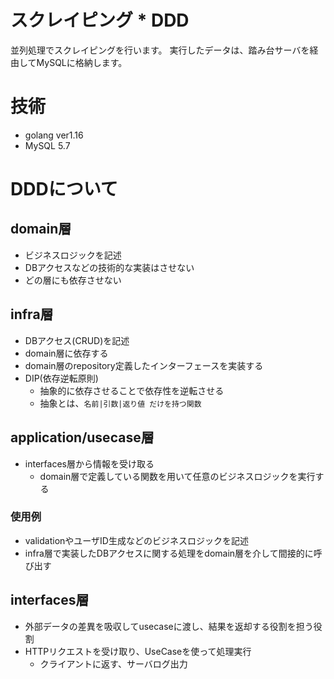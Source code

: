 # スクレイピング * DDD
並列処理でスクレイピングを行います。
実行したデータは、踏み台サーバを経由してMySQLに格納します。

# 技術
* golang ver1.16
* MySQL 5.7

# DDDについて

## domain層
* ビジネスロジックを記述
* DBアクセスなどの技術的な実装はさせない
* どの層にも依存させない

## infra層
* DBアクセス(CRUD)を記述
* domain層に依存する
* domain層のrepository定義したインターフェースを実装する
* DIP(依存逆転原則)
    * 抽象的に依存させることで依存性を逆転させる
    * 抽象とは、<code>名前|引数|返り値 だけを持つ関数</code>

## application/usecase層
* interfaces層から情報を受け取る
    * domain層で定義している関数を用いて任意のビジネスロジックを実行する

### 使用例
* validationやユーザID生成などのビジネスロジックを記述
* infra層で実装したDBアクセスに関する処理をdomain層を介して間接的に呼び出す

## interfaces層
* 外部データの差異を吸収してusecaseに渡し、結果を返却する役割を担う役割
* HTTPリクエストを受け取り、UseCaseを使って処理実行
    * クライアントに返す、サーバログ出力
